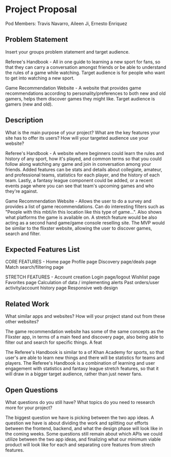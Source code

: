 # Project Proposal

Pod Members: Travis Navarro, Aileen Ji, Ernesto Enriquez

## Problem Statement

Insert your groups problem statement and target audience.

Referee's Handbook - All in one guide to learning a new sport for fans, so that they can carry a conversation amongst friends or be able to understand the rules of a game while watching. Target audience is for people who want to get into watching a new sport.


Game Recommendation Website - A website that provides game recommendations according to personality/preferences to both new and old gamers, helps them discover games they might like. Target audience is gamers (new and old).


## Description

What is the main purpose of your project? What are the key features your site has to offer its users? How will your targeted audience use your website?

Referee's Handbook - A website where beginners could learn the rules and history of any sport, how it's played, and common terms so that you could follow along watching any game and join in conversation among your friends. Added features can be stats and details about collegiate, amateur, and professional teams, statistics for each player, and the history of each team. Lastly, a fantasy league component could be added, or a recent events page where you can see that team's upcoming games and who they're against.

Game Recommendation Website -  Allows the user to do a survey and provides a list of game recommendations. Can do interesting filters such as "People with this mbti/in this location like this type of game...". Also shows what platforms the game is available on. A stretch feature would be also acting as a second hand game/game console reselling site. The MVP would be similar to the flixster website, allowing the user to discover games, search and filter.

## Expected Features List

CORE FEATURES -
Home page
Profile page
Discovery page/deals page
Match search/filtering page


STRETCH FEATURES -
Account creation
Login page/logout
Wishlist page
Favorites page
Calculation of data / implementing alerts 
Past orders/user activity/account history page
Responsive web design



## Related Work

What similar apps and websites? How will your project stand out from these other websites?

The game recommendation website has some of the same concepts as the Flixster app, in terms of a main feed and discovery page, also being able to filter out and search for specific things. A feat

The Referee's Handbook is similar to a  of Khan Academy for sports, so that user's are able to learn new things and there will be statistics for teams and players. The Referee's Handbook is a combination of learning and user engagement with statistics and fantasy league stretch features, so that it will draw in a bigger target audience, rather than just newer fans.


## Open Questions

What questions do you still have? What topics do you need to research more for your project?


The biggest question we have is picking between the two app ideas.
A question we have is about dividing the work and splitting our efforts between the frontend, backend, and what the design phase will look like in the coming weeks.
Some questions still remain about which APIs we could utilize between the two app ideas, and finalizing what our minimum viable product will look like for each and separating core features from strech features.

